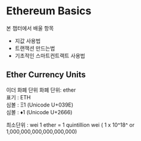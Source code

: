 # Ethereum Basics
본 챕터에서 배울 항목
+ 지값 사용법
+ 트랜잭션 만드는법
+ 기초적인 스마트컨트랙트 사용법

## Ether Currency Units
이더 화폐 단위
화폐 단위: ether  
표기 :  ETH  
심볼 :  &#926;1  (Unicode U+039E)  
심볼 :  &#9830;1 (Unicode U+2666)  

최소단위 : wei
1 ether  =  1 quintillion wei ( 1 x 10^18^ or 1,000,000,000,000,000,000)





